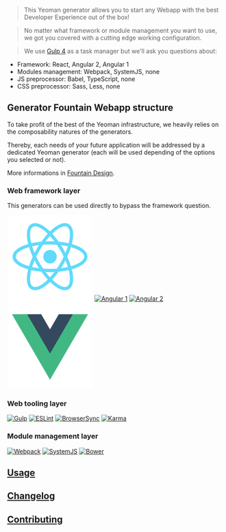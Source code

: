 > This Yeoman generator allows you to start any Webapp with the best Developer Experience out of the box!

> No matter what framework or module management you want to use, we got you covered with a cutting edge working configuration.

> We use [Gulp 4](http://gulpjs.com/) as a task manager but we'll ask you questions about:
- Framework: React, Angular 2, Angular 1
- Modules management: Webpack, SystemJS, none
- JS preprocessor: Babel, TypeScript, none
- CSS preprocessor: Sass, Less, none

## Generator Fountain Webapp structure

To take profit of the best of the Yeoman infrastructure, we heavily relies on the composability natures of the generators.

Thereby, each needs of your future application will be addressed by a dedicated Yeoman generator (each will be used depending of the options you selected or not).

More informations in [Fountain Design](/doc/design).

### Web framework layer
This generators can be used directly to bypass the framework question.

[![React](/assets/imgs/react.png)](https://github.com/FountainJS/generator-fountain-react)
[![Angular 1](/assets/imgs/angular1.png)](https://github.com/FountainJS/generator-fountain-angular1)
[![Angular 2](/assets/imgs/angular2.png)](https://github.com/FountainJS/generator-fountain-angular2)
[![Vue 2](/assets/imgs/vue.png)](https://github.com/FountainJS/generator-fountain-vue)

### Web tooling layer
[![Gulp](/assets/imgs/gulp.png)](https://github.com/FountainJS/generator-fountain-gulp)
[![ESLint](/assets/imgs/eslint.png)](https://github.com/FountainJS/generator-fountain-eslint)
[![BrowserSync](/assets/imgs/browsersync.png)](https://github.com/FountainJS/generator-fountain-browsersync)
[![Karma](/assets/imgs/karma.png)](https://github.com/FountainJS/generator-fountain-karma)

### Module management layer
[![Webpack](/assets/imgs/webpack.png)](https://github.com/FountainJS/generator-fountain-webpack)
[![SystemJS](/assets/imgs/systemjs.png)](https://github.com/FountainJS/generator-fountain-systemjs)
[![Bower](/assets/imgs/bower.png)](https://github.com/FountainJS/generator-fountain-inject)

## [Usage](/doc/usage)

## [Changelog](https://github.com/FountainJS/generator-fountain-webapp/releases)

## [Contributing](/doc/contributing)
